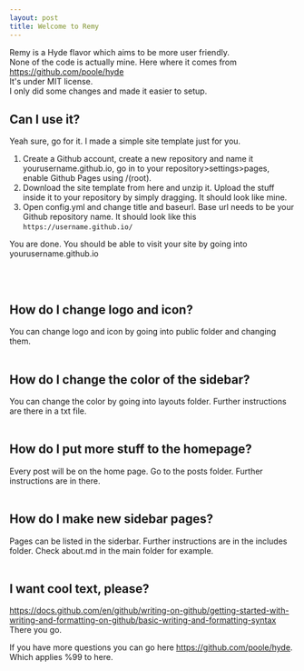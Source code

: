 ```yaml
---
layout: post
title: Welcome to Remy
---
```

Remy is a Hyde flavor which aims to be more user friendly.<br>
None of the code is actually mine. Here where it comes from https://github.com/poole/hyde <br>
It's under MIT license. <br>
I only did some changes and made it easier to setup.

## Can I use it?
Yeah sure, go for it. I made a simple site template just for you.

1. Create a Github account, create a new repository and name it yourusername.github.io, go in to your repository>settings>pages, enable Github Pages using /(root).
2. Download the site template from here and unzip it. Upload the stuff inside it to your repository by simply dragging. It should look like mine.
3. Open config.yml and change title and baseurl. Base url needs to be your Github repository name. It should look like this ```https://username.github.io/```

You are done. You should be able to visit your site by going into yourusername.github.io

<br><br>
## How do I change logo and icon?
  You can change logo and icon by going into public folder and changing them.
<br><br>

## How do I change the color of the sidebar?
  You can change the color by going into layouts folder. Further instructions are there in a txt file.
<br><br>

## How do I put more stuff to the homepage?
  Every post will be on the home page. Go to the posts folder. Further instructions are in there.
<br><br>

## How do I make new sidebar pages?
  Pages can be listed in the siderbar. Further instructions are in the includes folder.
  Check about.md in the main folder for example.
<br><br>

## I want cool text, please?
  https://docs.github.com/en/github/writing-on-github/getting-started-with-writing-and-formatting-on-github/basic-writing-and-formatting-syntax <br>
  There you go.

If you have more questions you can go here https://github.com/poole/hyde. Which applies %99 to here.

